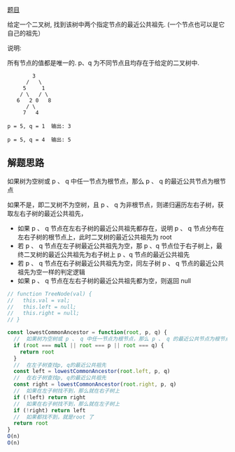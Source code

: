 [题目](https://leetcode.cn/problems/lowest-common-ancestor-of-a-binary-tree/description/)

给定一个二叉树, 找到该树中两个指定节点的最近公共祖先. (一个节点也可以是它自己的祖先）

说明:

所有节点的值都是唯一的. 
p、q 为不同节点且均存在于给定的二叉树中. 

```
        3
      /   \
     5     1
    / \   / \
   6   2 0   8
      / \
     7   4

p = 5, q = 1  输出: 3

p = 5, q = 4  输出: 5
```

## 解题思路

如果树为空树或 p 、 q 中任一节点为根节点，那么 p 、 q 的最近公共节点为根节点

如果不是，即二叉树不为空树，且 p 、 q 为非根节点，则递归遍历左右子树，获取左右子树的最近公共祖先，

- 如果 p 、 q 节点在左右子树的最近公共祖先都存在，说明 p 、 q 节点分布在左右子树的根节点上，此时二叉树的最近公共祖先为 root
- 若 p 、 q 节点在左子树最近公共祖先为空，那 p 、q 节点位于右子树上，最终二叉树的最近公共祖先为右子树上 p 、q 节点的最近公共祖先
- 若 p 、 q 节点在右子树最近公共祖先为空，同左子树 p 、 q 节点的最近公共祖先为空一样的判定逻辑
- 如果 p 、 q 节点在左右子树的最近公共祖先都为空，则返回 null


```js
// function TreeNode(val) {
//   this.val = val;
//   this.left = null;
//   this.right = null;
// }

const lowestCommonAncestor = function(root, p, q) {
  //  如果树为空树或 p 、 q 中任一节点为根节点，那么 p 、 q 的最近公共节点为根节点
  if (root === null || root === p || root === q) {
    return root
  }
  //  在左子树查找p, q的最近公共祖先
  const left = lowestCommonAncestor(root.left, p, q)
  //  在右子树查找p, q的最近公共祖先
  const right = lowestCommonAncestor(root.right, p, q)
  //  如果在左子树找不到，那么就在右子树上
  if (!left) return right
  //  如果在右子树找不到，那么就在左子树上
  if (!right) return left
  //  如果都找不到，就是root 了
  return root
}
O(n)
O(n)
```